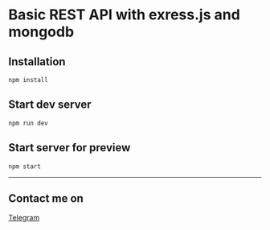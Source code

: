 
# Basic REST API with exress.js and mongodb

## Installation
```
npm install
```

## Start dev server
```
npm run dev
```

## Start server for preview
```
npm start
```

***
## Contact me on
[Telegram](https://t.me/tim_coder)